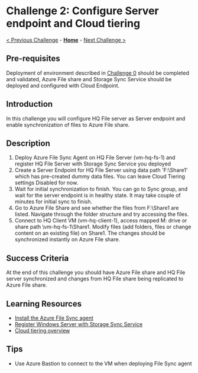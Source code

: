 # Challenge 2: Configure Server endpoint and Cloud tiering

[< Previous Challenge](./Challenge-01-set_files_and_filesync.md) - **[Home](../README.md)** - [Next Challenge >](./Challenge-03-add_branch_file_server.md)

## Pre-requisites
Deployment of environment described in [Challenge 0](./Challenge-00-lab_setup.md) should be completed and validated, Azure File share and Storage Sync Service should be deployed and configured with Cloud Endpoint.

## Introduction
In this challenge you will configure HQ File server as Server endpoint and enable synchronization of files to Azure File share.

## Description

1. Deploy Azure File Sync Agent on HQ File Server (vm-hq-fs-1) and register HQ File Server with Storage Sync Service you deployed
1. Create a Server Endpoint for HQ File Server using data path 'F:\Share1' which has pre-created dummy data files. You can leave Cloud Tiering settings Disabled for now.
1. Wait for initial synchronization to finish. You can go to Sync group, and wait for  the server endpoint is in healthy state. It may take couple of minutes for initial sync to finish.
1. Go to Azure File Share and see whether the files from F:\Share1 are listed. Navigate through the folder structure and try accessing the files.
1. Connect to HQ Client VM (vm-hq-client-1), access mapped M: drive or share path \vm-hq-fs-1\Share1. Modify files (add folders, files or change content on an existing file) on Share1. The changes should be synchronized instantly on Azure File share.

## Success Criteria

At the end of this challenge you should have Azure File share and HQ File server synchronized and changes from HQ File share being replicated to Azure File share.

## Learning Resources

- [Install the Azure File Sync agent](https://docs.microsoft.com/azure/storage/file-sync/file-sync-deployment-guide#install-the-azure-file-sync-agent)
- [Register Windows Server with Storage Sync Service](https://docs.microsoft.com/azure/storage/file-sync/file-sync-deployment-guide#register-windows-server-with-storage-sync-service)
- [Cloud tiering overview](https://docs.microsoft.com/azure/storage/file-sync/file-sync-cloud-tiering-overview)

## Tips

- Use Azure Bastion to connect to the VM when deploying File Sync agent
